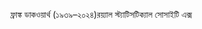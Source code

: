 ফ্রাঙ্ক ডাকওয়ার্থ (১৯৩৯–২০২৪)<span class="custom-gallery-image _3bj2K SZnJd">রয়্যাল স্ট্যাটিসটিক্যাল সোসাইটি এক্স</span>
